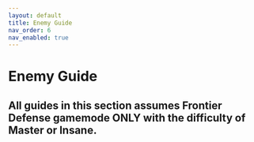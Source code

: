 ```yaml
---
layout: default
title: Enemy Guide
nav_order: 6
nav_enabled: true
---
```


# Enemy Guide

## All guides in this section assumes Frontier Defense gamemode ONLY with the difficulty of Master or Insane.
